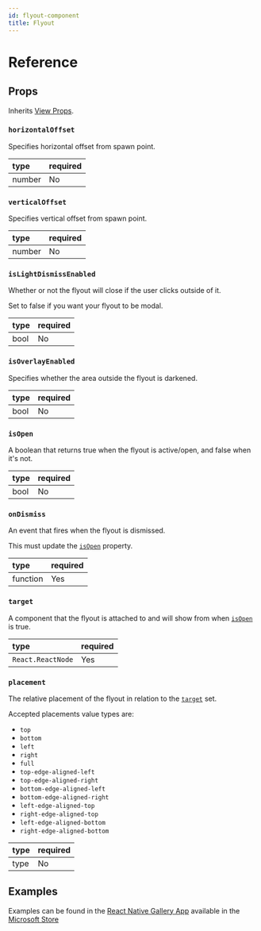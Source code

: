 ```yaml
---
id: flyout-component
title: Flyout
---
```


# Reference

## Props

Inherits [View Props](https://reactnative.dev/docs/view#props).

### `horizontalOffset`

Specifies horizontal offset from spawn point.

| type | required |
|:--|:--|
| number | No |

### `verticalOffset`

Specifies vertical offset from spawn point.

| type | required |
|:--|:--|
| number | No |

### `isLightDismissEnabled`

Whether or not the flyout will close if the user clicks outside of it.

Set to false if you want your flyout to be modal.

| type | required |
|:--|:--|
| bool | No |

### `isOverlayEnabled`

Specifies whether the area outside the flyout is darkened.

| type | required |
|:--|:--|
| bool | No |

### `isOpen`

A boolean that returns true when the flyout is active/open, and false when it's not.

| type | required |
|:--|:--|
| bool | No |

### `onDismiss`

An event that fires when the flyout is dismissed.

This must update the [`isOpen`](#isopen) property.

| type | required |
|:--|:--|
| function | Yes |

### `target`

A component that the flyout is attached to and will show from when [`isOpen`](#isopen) is true.

| type | required |
|:--|:--|
| `React.ReactNode` | Yes |

### `placement`

The relative placement of the flyout in relation to the [`target`](#target) set.

Accepted placements value types are:

- `top`
- `bottom`
- `left`
- `right`
- `full`
- `top-edge-aligned-left`
- `top-edge-aligned-right`
- `bottom-edge-aligned-left`
- `bottom-edge-aligned-right`
- `left-edge-aligned-top`
- `right-edge-aligned-top`
- `left-edge-aligned-bottom`
- `right-edge-aligned-bottom`

| type | required |
|:--|:--|
| type | No |

## Examples

Examples can be found in the [React Native Gallery App](https://github.com/microsoft/react-native-gallery/blob/main/src/examples/FlyoutExamplePage.tsx) available in the [Microsoft Store](http://aka.ms/reactnativegalleryapp)
